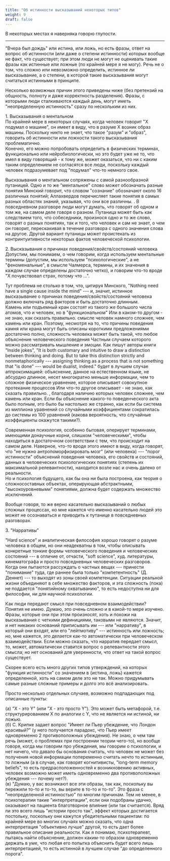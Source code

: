 ```yaml
---
title: "Об истинности высказываний некоторых типов"
weight: 9
draft: false
---
```


В некоторых местах я наверняка говорю глупости. 

---

"Вчера был дождь" или истина, или ложь, но есть фразы, ответ на вопрос об истинности (или даже о степени истинности) которых вообще не факт, что существует; при этом люди не могут не оценивать такие фразы как истинные или ложные (по крайней мере я не могу). Речь не о том, что сложно или невозможно определить, истинное ли высказывание, а о степени, в которой такие высказывания могут считаться истинными в принципе. 

Несколько возможных причин этого приведены ниже (без претензий на общность, полноту и даже корректность разделения). Фразы, с которыми люди сталкиваются каждый день, могут иметь "неопределенную истинность" сразу по нескольким из них. 

1\. Высказывания о ментальном
<br style="line-height:0.5em;">
По крайней мере в некоторых случаях, когда человек говорит "Х подумал о машине", он имеет в виду, что в разуме Х возник образ машины. Поскольку никто не знает, что такое "разум" и "образ", говорить об истинности или ложности такого высказывания проблематично. 
<br style="line-height:0.5em;">
Конечно, его можно попробовать определить в физических терминах, функционально или нейробиологически, но это будет уже не то, что имел в виду говорящий - к тому же, может оказаться, что ни с каким таким определением не согласятся все люди, поскольку каждый человек подразумевает под "подумал" что-то немного свое. 

Высказывания о ментальном сопряжены с самой разнообразной путаницей. Одно и то же "ментальное" слово может обозначать 
<span class="tooltip">
разные понятия
  <span class="tooltiptext">
Минский говорит, что словом "сознание" обозначают около 16 различных понятий; Аллахвердов перечисляет такие понятия в самых разных областях знаний, указывая, что они все различны. 
  </span>
</span>. В повседневном разговоре люди могут думать, что говорят об одном и том же, на самом деле говоря о разном. Путаница может быть как следствием того, что собеседники, произнося одно и то же слово, говорят о разных понятиях, так и того, что человек и сам не знает, о чем он говорит, перескакивая в течение разговора с одного значения слова на другое. Другой вариант путаницы может проистекать из контринтуитивности некоторых фактов человеческой психологии.

2\. Высказывания о причинах поведения/свойств/состояний человека
<br style="line-height:0.5em;">
Допустим, мы понимаем, о чем говорим, когда используем ментальные термины (допустим, мы используем "психологические", а не "феноменальные", в смысле Чалмерса, термины, и их значения в каждом случае определены достаточно четко), и говорим что-то вроде "Х почувствовал страх, потому что ...". 

Тут проблема не столько в том, что, цитируя Минского, "Nothing need have a single cause inside the mind" --- и, значит, истинное высказывание о причинах поведения/свойств/состояний человека должно включать ряд факторов и быть достаточно длинным.
<br style="line-height:0.5em;">
Камень или подъемный кран состоят из такого же большого числа атомов, что и человек, но в <span class="tooltip">
"функциональном"<span class="tooltiptext">
Или в каком-то другом - не знаю, как сказать правильно.
  </span>
</span> смысле человек намного сложнее, чем камень или кран. Поэтому, несмотря на то, что причины поведения камня или крана могут быть описаны короткими предложениями достаточно полно, сложность человека может быть такой, что любое объяснение <span class="tooltip">
человеческого поведения
  <span class="tooltiptext">
Частным случаем которого можно рассматривать мышление и эмоции. Как пишут авторы книги "Inside jokes", "It is both customary and intuitive to draw a distinction between thinking and doing. But to take this distinction strictly and nonmetaphorically --- assigning thinking as a process that is not something that "is done" --- would be dualist, indeed."
  </span>
</span> будет в лучшем случае аппроксимацией: объяснение, данное на естественном языке, не абсурдно длинное, несет многократно меньше информации, чем то сложное физическое уравнение, которое описывает <span class="tooltip">
совокупное протекание процессов
  <span class="tooltiptext">
Или что-то другое описывает - не знаю, как сказать правильно.
  </span>
</span>, благодаря наличию которых человек сложнее, чем камень или кран. Если бы объяснение какого-то поведенческого акта было полным, это было бы настолько же странно, как если бы система из миллиона уравнений со случайными коэффициентами сократилась до системы из 100 уравнений (какова вероятность, что случайные коэффициенты окажутся такими?). 

Современная психология, особенно бытовая, оперирует терминами, имеющими донаучные корни, слишком "человеческими", чтобы находиться в достаточном соответствии с тем, что происходит на самом деле. Наверное, что-то вроде этого имеют в виду, когда говорят, что "не нужно антропоморфизировать мозг" (или человека) --- "порог истинности" объяснений поведения человека, его свойств и состояний, данных в человеческих психологических понятиях (степень их максимальной релевантности), находится возле нас и очень далеко от реальности. 
<br style="line-height:0.5em;">
Но и психология будущего, как бы она ни была построена, как теория о сложносоставных объектах, оперирующая абстрактными, "высокоуровневыми" понятиями, должна будет содержать множество исключений. 

Вообще говоря, то же верно касательно высказываний о любых сложных процессах, но мне кажется что именно касательно людей это может не осознаваться и приводить к путанице в повседневных разговорах. 

3\. "Нарративы"

"Hard science" и аналитическая философия хорошо говорят о разуме человека в общем, но они неадекватны в том, чтобы описывать конкретные тонкие формы человеческого поведения и человеческих состояний --- в отличие от, отчасти, "soft science", худ. литературы, кинематографа и просто повседневных человеческих разговоров. Когда они пытаются рассуждать о частных вещах --- принести "понимание" туда, где раннее была только "компетентность" (Д. Деннет) --- то выходят из зоны своей компетенции. Ситуации реальной жизни объединяют в себе множество факторов, и эта сложность (пока) не поддается "понятийному охватыванию", то есть недоступна ни для философии, ни для научной психологии. 

Как люди передают смысл при повседневном взаимодействии? Понятия не имею. Думаю, это очень сложно и в какой-то мере изучено. Фразы, которые они при этом произносят, хоть и похожи на высказывания с четкими дефинициями, таковыми не являются. Значит, и нет никаких оснований приписывать им --- или "нарративу", в который они входят, или его "лейтмотиву" --- истинность или ложность; но, мне кажется, это делается как-то автоматически при человеческом взаимодействии. Если можно сказать, что нарратив передает смысл, то, может, автоматически ставится вопрос о релевантности этого смысла; но нет оснований для уверенности, что ответ на такой вопрос существует. 


Скорее всего есть много других типов утверждений, на которых "функция истинности" со значением в {истина, ложь} кажется определенной, хоть на самом деле это не так. Можно придумывать самые разные сложные примеры и долго это всё анализировать. 

Просто несколько отдельных случаев, возможно подпадающих под описанные пункты: 

(а) "Х - это Y" (или "Х - это просто Y"). Это может быть метафорой, т.е. структурированием X по аналогии с Y, что не является ни истиной, ни ложью. 
<br style="line-height:0.5em;">
(б) С. Крипке задает вопрос "Имеет ли Пьер убеждение, что Лондон красивый?" (у него получается парадокс, что Пьер имеет одновременно 2 противоположных убеждения). Не знаю, о чем там речь (может, о проблемах при построении теории чего-то), но вообще говоря, когда мы говорим про убеждения, мы говорим о психологии, и нет ничего, что давало бы основания считать, что человек не может без получения новой информации попеременно считать нечто то истинным, то ложным (а в случае, как говорят когнитивисты, "long-term memory beliefs", то есть предрасположенностей к возникновению активных, человек возможно может иметь одновременно два противоположных убеждения --- почему нет?). 
<br style="line-height:0.5em;">
(в) "Думаю, у вас возникают все эти образы, так как, поскольку вы пережили то-то и то-то, вы верите в то-то и то-то". Это фраза с "неопределенной истинностью" по многим причинам. Тем не менее, в психотерапии такие "интерпретации", если они подобраны удачно, оказывают на пациента благотворное влияние (или так считается). Вряд ли это всего лишь "истории просто так", эффект которых достигается постольку, поскольку они кажутся убедительными пациентам: по крайней мере во многих случаях можно сказать, что одна интерпретация "объективно лучше" другой, то есть дает более правильное описание реальности. Как я понимаю, психотерапевт, пытаясь найти объяснение, должен каким-то образом одновременно держать в уме, что любая его попытка объяснить будет всего лишь интерпретацией, то есть истинной в лучшем случае "до определенного порога". 